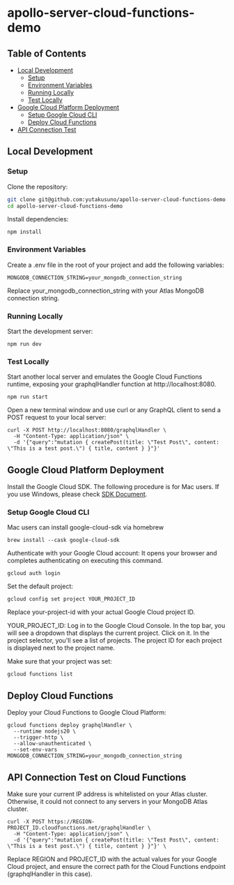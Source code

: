 # apollo-server-cloud-functions-demo

## Table of Contents

- [Local Development](#local-development)
  - [Setup](#setup)
  - [Environment Variables](#environment-variables)
  - [Running Locally](#running-locally)
  - [Test Locally](#test-locally)
- [Google Cloud Platform Deployment](#google-cloud-platform-deployment)
  - [Setup Google Cloud CLI](#setup-google-cloud-cli)
  - [Deploy Cloud Functions](#deploy-cloud-functions)
- [API Connection Test](#api-connection-test)

## Local Development

### Setup

Clone the repository:

```bash
git clone git@github.com:yutakusuno/apollo-server-cloud-functions-demo.git
cd apollo-server-cloud-functions-demo
```

Install dependencies:

```
npm install
```

### Environment Variables

Create a .env file in the root of your project and add the following variables:

```
MONGODB_CONNECTION_STRING=your_mongodb_connection_string
```

Replace your_mongodb_connection_string with your Atlas MongoDB connection string.

### Running Locally

Start the development server:

```
npm run dev
```

### Test Locally

Start another local server and emulates the Google Cloud Functions runtime, exposing your graphqlHandler function at http://localhost:8080.

```
npm run start
```

Open a new terminal window and use curl or any GraphQL client to send a POST request to your local server:

```
curl -X POST http://localhost:8080/graphqlHandler \
  -H "Content-Type: application/json" \
  -d '{"query":"mutation { createPost(title: \"Test Post\", content: \"This is a test post.\") { title, content } }"}'
```

## Google Cloud Platform Deployment

Install the Google Cloud SDK.
The following procedure is for Mac users.
If you use Windows, please check [SDK Document](https://cloud.google.com/sdk/docs/install).

### Setup Google Cloud CLI

Mac users can install google-cloud-sdk via homebrew

```
brew install --cask google-cloud-sdk
```

Authenticate with your Google Cloud account:
It opens your browser and completes authenticating on executing this command.

```
gcloud auth login
```

Set the default project:

```
gcloud config set project YOUR_PROJECT_ID
```

Replace your-project-id with your actual Google Cloud project ID.

YOUR_PROJECT_ID:
Log in to the Google Cloud Console. In the top bar, you will see a dropdown that displays the current project. Click on it. In the project selector, you'll see a list of projects. The project ID for each project is displayed next to the project name.

Make sure that your project was set:

```
gcloud functions list
```

## Deploy Cloud Functions

Deploy your Cloud Functions to Google Cloud Platform:

```
gcloud functions deploy graphqlHandler \
  --runtime nodejs20 \
  --trigger-http \
  --allow-unauthenticated \
  --set-env-vars MONGODB_CONNECTION_STRING=your_mongodb_connection_string
```

## API Connection Test on Cloud Functions

Make sure your current IP address is whitelisted on your Atlas cluster. Otherwise, it could not connect to any servers in your MongoDB Atlas cluster.

```
curl -X POST https://REGION-PROJECT_ID.cloudfunctions.net/graphqlHandler \
  -H "Content-Type: application/json" \
  -d '{"query":"mutation { createPost(title: \"Test Post\", content: \"This is a test post.\") { title, content } }"}' \
```

Replace REGION and PROJECT_ID with the actual values for your Google Cloud project, and ensure the correct path for the Cloud Functions endpoint (graphqlHandler in this case).

